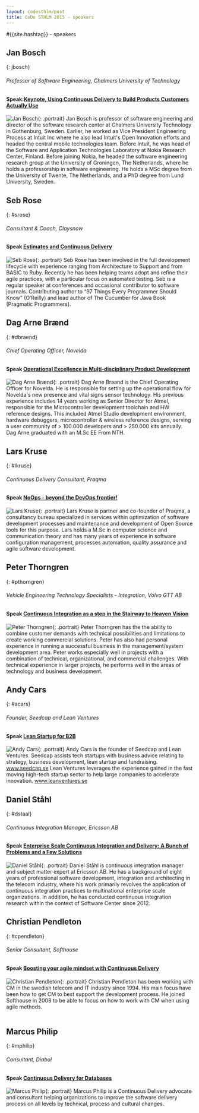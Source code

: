 ```yaml
---
layout: codesthlm/post
title: CoDe STHLM 2015 - speakers
---
```

#{{site.hashtag}} - speakers

## Jan Bosch
{: jbosch}

###### Professor of Software Engineering, Chalmers University of Technology

#### Speak:[Keynote, Using Continuous Delivery to Build Products Customers Actually Use](/sthlm15/program#usingcd)

![Jan Bosch](/images/speakers/jbosch.jpg){: .portrait} Jan Bosch is professor of software engineering and director of the software research center at Chalmers University Technology in Gothenburg, Sweden. Earlier, he worked as Vice President Engineering Process at Intuit Inc where he also lead Intuit's Open Innovation efforts and headed the central mobile technologies team. Before Intuit, he was head of the Software and Application Technologies Laboratory at Nokia Research Center, Finland. Before joining Nokia, he headed the software engineering research group at the University of Groningen, The Netherlands, where he holds a professorship in software engineering. He holds a MSc degree from the University of Twente, The Netherlands, and a PhD degree from Lund University, Sweden.

## Seb Rose
{: #srose}

###### Consultant & Coach, Claysnow

#### Speak [Estimates and Continuous Delivery](/sthlm15/program#estimates)

![Seb Rose](/images/speakers/srose.jpg){: .portrait} Seb Rose has been involved in the full development lifecycle with experience ranging from Architecture to Support and from BASIC to Ruby. Recently he has been helping teams adopt and refine their agile practices, with a particular focus on automated testing. Seb is a regular speaker at conferences and occasional contributor to software journals. Contributing author to “97 Things Every Programmer Should Know” (O’Reilly) and lead author of The Cucumber for Java Book (Pragmatic Programmers).

## Dag Arne Brænd
{: #dbraend}

###### Chief Operating Officer, Novelda

#### Speak [Operational Excellence in Multi-disciplinary Product Development](/sthlm15/program#excellence)

![Dag Arne Brænd](/sthlm15/images/speakers/dbraend.jpg){: .portrait} Dag Arne Braand is the Chief Operating Officer for Novelda. He is responsible for setting up the operational flow for Novelda's new presence and vital signs sensor technology. His previous experience includes 14 years working as Senior Director for Atmel, responsible for the Microcontroller development toolchain and HW reference designs. This included Atmel Studio development environment, hardware debuggers, microcontroller & wireless reference designs, serving a user community of > 100.000 developers and > 250.000 kits annually. Dag Arne graduated with an M.Sc EE From NTH.

## Lars Kruse
{: #lkruse}

###### Continuous Delivery Consultant, Praqma

#### Speak [NoOps - beyond the DevOps frontier!](/sthlm15/program#noops)

![Lars Kruse](/sthlm15/images/speakers/lkruse.jpg){: .portrait} Lars Kruse is partner and co-founder of Praqma, a consultancy bureau specialized in services within optimization of software development processes and maintenance and development of Open Source tools for this purpose. Lars holds a M.Sc in computer science and communication theory and has many years of experience in software configuration management, processes automation, quality assurance and agile software development.

## Peter Thorngren
{: #pthorngren}

###### Vehicle Engineering Technology Specialists - Integration, Volvo GTT AB

#### Speak [Continuous Integration as a step in the Stairway to Heaven Vision](/sthlm15/program#stairway)

![Peter Thorngren](/sthlm15/images/speakers/pthorngren.jpg){: .portrait} Peter Thorngren has the the ability to combine customer demands with technical possibilities and limitations to create working commercial solutions. Peter has also had personal experience in running a successful business in the management/system development area. Peter works especially well in projects with a combination of technical, organizational, and commercial challenges. With technical experience in larger projects, he performs well in the areas of technology and business development.

## Andy Cars
{: #acars}

###### Founder, Seedcap and Lean Ventures

#### Speak [Lean Startup for B2B](/sthlm15/program#lean)

![Andy Cars](/sthlm15/images/speakers/acars.jpg){: .portrait} Andy Cars is the founder of Seedcap and Lean Ventures. Seedcap assists tech startups with business advice relating to strategy, business development, lean startup and fundraising. www.seedcap.se Lean Ventures leverages the experience gained in the fast moving high-tech startup sector to help large companies to accelerate innovation. www.leanventures.se

## Daniel Ståhl
{: #dstaal}

###### Continuous Integration Manager, Ericsson AB

#### Speak [Enterprise Scale Continuous Integration and Delivery: A Bunch of Problems and a Few Solutions](/sthlm15/program#problems)

![Daniel Ståhl](/sthlm15/images/speakers/dstahl.jpg){: .portrait} Daniel Ståhl is continuous integration manager and subject matter expert at Ericsson AB. He has a background of eight years of professional software development, integration and architecting in the telecom industry, where his work primarily revolves the application of continuous integration practices to multinational enterprise scale organizations. In addition, he has conducted continuous integration research within the context of Software Center since 2012.

## Christian Pendleton
{: #cpendleton}

###### Senior Consultant, Softhouse

#### Speak [Boosting your agile mindset with Continuous Delivery](/sthlm15/program#boosting)

![Christian Pendleton](/sthlm15/images/speakers/cpendleton.jpg){: .portrait} Christian Pendleton has been working with CM in the swedish telecom and IT industry since 1994. His main focus have been how to get CM to best support the development process. He joined Softhouse in 2008 to be able to focus on how to work with CM when using agile methods.<br/>&nbsp;

## Marcus Philip
{: #mphilip}

###### Consultant, Diabol

#### Speak [Continuous Delivery for Databases](/sthlm15/program#databases)

![Marcus Philip](/sthlm15/images/speakers/mphilip.jpg){: .portrait} Marcus Philip is a Continuous Delivery advocate and consultant helping organizations to improve the software delivery process on all levels by technical, process and cultural changes.
